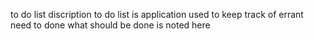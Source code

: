 to do list discription
to do list is application used to keep track of errant need to done
what should be done is noted here
